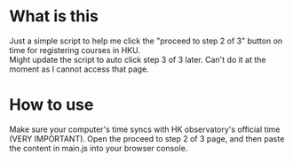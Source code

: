 # What is this
Just a simple script to help me click the "proceed to step 2 of 3" button on time for registering courses in HKU. <br>
Might update the script to auto click step 3 of 3 later. Can't do it at the moment as I cannot access that page.
# How to use
Make sure your computer's time syncs with HK observatory's official time (VERY IMPORTANT).
Open the proceed to step 2 of 3 page, and then paste the content in main.js into your browser console.
